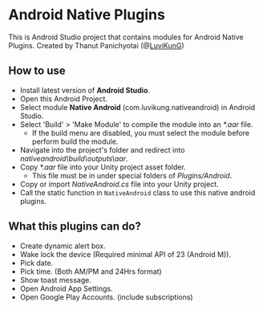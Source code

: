 # Android Native Plugins

This is Android Studio project that contains modules for Android Native Plugins. Created by Thanut Panichyotai (@[LuviKunG](https://github.com/LuviKunG))

## How to use

- Install latest version of **Android Studio**.
- Open this Android Project.
- Select module **Native Android** (com.luvikung.nativeandroid) in Android Studio.
- Select 'Build' > 'Make Module' to compile the module into an *\*.aar* file.
	- If the build menu are disabled, you must select the module before perform build the module.
- Navigate into the project's folder and redirect into *nativeandroid\build\outputs\aar*.
- Copy *\*.aar* file into your Unity project asset folder.
	- This file must be in under special folders of *Plugins/Android*.
- Copy or import *NativeAndroid.cs* file into your Unity project.
- Call the static function in `NativeAndroid` class to use this native android plugins.

## What this plugins can do?

- Create dynamic alert box.
- Wake lock the device (Required minimal API of 23 (Android M)).
- Pick date.
- Pick time. (Both AM/PM and 24Hrs format)
- Show toast message.
- Open Android App Settings.
- Open Google Play Accounts. (include subscriptions)
